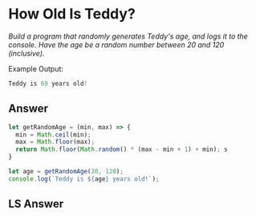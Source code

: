 # How Old Is Teddy?

*Build a program that randomly generates Teddy's age, and logs it to the console. Have the age be a random number between 20 and 120 (inclusive).*

Example Output:
```js
Teddy is 69 years old!
```

## Answer

```js
let getRandomAge = (min, max) => {
  min = Math.ceil(min);
  max = Math.floor(max);
  return Math.floor(Math.random() * (max - min + 1) + min); s
}

let age = getRandomAge(20, 120);
console.log(`Teddy is ${age} years old!`);
```

## LS Answer